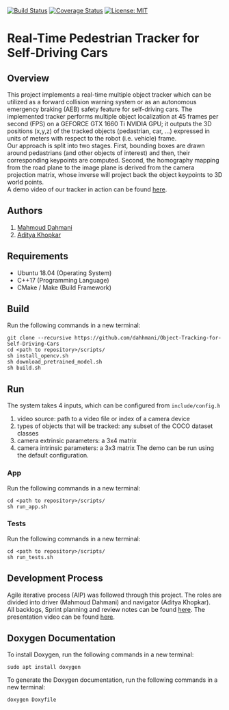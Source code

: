 [![Build Status](https://travis-ci.org/dahhmani/Object-Tracking-for-Self-Driving-Cars.svg?branch=master)](https://travis-ci.org/dahhmani/Object-Tracking-for-Self-Driving-Cars)
[![Coverage Status](https://coveralls.io/repos/github/dahhmani/Object-Tracking-for-Self-Driving-Cars/badge.svg?branch=master)](https://coveralls.io/github/dahhmani/Object-Tracking-for-Self-Driving-Cars?branch=master)
[![License: MIT](https://img.shields.io/badge/License-MIT-yellow.svg)](https://opensource.org/licenses/MIT)  
# Real-Time Pedestrian Tracker for Self-Driving Cars

## Overview
This project implements a real-time multiple object tracker which can be utilized as a forward collision warning system or as an autonomous emergency braking (AEB) safety feature for self-driving cars. The implemented tracker performs multiple object localization at 45 frames per second (FPS) on a GEFORCE GTX 1660 Ti NVIDIA GPU; it outputs the 3D positions (x,y,z) of the tracked objects (pedastrian, car, ...) expressed in units of meters with respect to the robot (i.e. vehicle) frame.  
Our approach is split into two stages. First, bounding boxes are drawn around pedastrians (and other objects of interest) and then, their corresponding keypoints are computed. Second, the homography mapping from the road plane to the image plane is derived from the camera projection matrix, whose inverse will project back the object keypoints to 3D world points.  
A demo video of our tracker in action can be found [here](https://drive.google.com/drive/folders/1pjisMWkS4lK52McusZOWmdMX13w2TEu8?usp=sharing).

## Authors
1. [Mahmoud Dahmani](https://www.linkedin.com/in/mahmouddahmani/)
2. [Aditya Khopkar](https://www.linkedin.com/in/akhopkar/)

## Requirements
* Ubuntu 18.04 (Operating System)
* C++17 (Programming Language)
* CMake / Make (Build Framework)

## Build
Run the following commands in a new terminal:
```
git clone --recursive https://github.com/dahhmani/Object-Tracking-for-Self-Driving-Cars
cd <path to repository>/scripts/
sh install_opencv.sh
sh download_pretrained_model.sh
sh build.sh
```

## Run
The system takes 4 inputs, which can be configured from ```include/config.h```
1. video source: path to a video file or index of a camera device
2. types of objects that will be tracked: any subset of the COCO dataset classes
3. camera extrinsic parameters: a 3x4 matrix
4. camera intrinsic parameters: a 3x3 matrix
The demo can be run using the default configuration.

### App
Run the following commands in a new terminal:
```
cd <path to repository>/scripts/
sh run_app.sh
```

### Tests
Run the following commands in a new terminal:
```
cd <path to repository>/scripts/
sh run_tests.sh
```

## Development Process
Agile iterative process (AIP) was followed through this project. The roles are divided into driver (Mahmoud Dahmani) and navigator (Aditya Khopkar).  
All backlogs, Sprint planning and review notes can be found [here](https://drive.google.com/drive/folders/1M25OvjuNuzUbvEtvly1plpnj0qtGmckk?usp=sharing). The presentation video can be found [here](https://drive.google.com/drive/folders/1pjisMWkS4lK52McusZOWmdMX13w2TEu8?usp=sharing).

## Doxygen Documentation
To install Doxygen, run the following commands in a new terminal:
```
sudo apt install doxygen
```
To generate the Doxygen documentation, run the following commands in a new terminal:
```
doxygen Doxyfile
```


